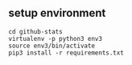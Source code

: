 ## setup environment
```
cd github-stats
virtualenv -p python3 env3
source env3/bin/activate
pip3 install -r requirements.txt
```
